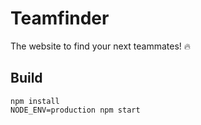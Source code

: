 # Teamfinder

The website to find your next teammates! 🔥

## Build

```
npm install
NODE_ENV=production npm start
```